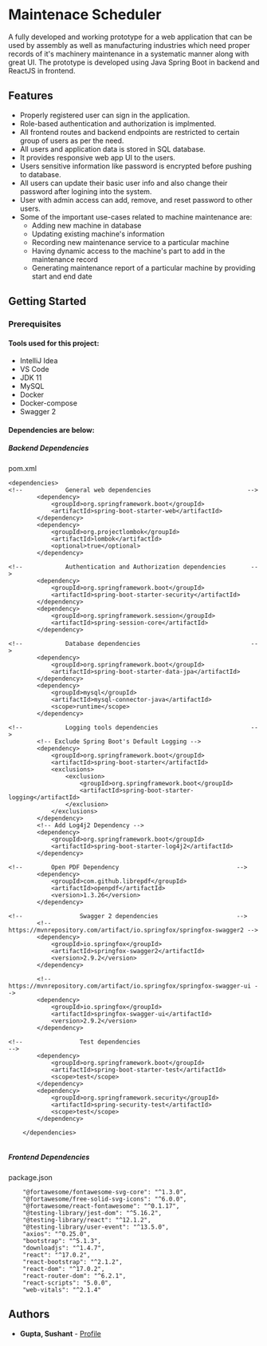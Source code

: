 # Maintenace Scheduler
A fully developed and working prototype for a web application that can be used by assembly as well as manufacturing industries which need proper records of it's machinery maintenance in a systematic manner along with great UI. The prototype is developed using Java Spring Boot in backend and ReactJS in frontend.

## Features

- Properly registered user can sign in the application.
- Role-based authentication and authorization is implmented.
- All frontend routes and backend endpoints are restricted to certain group of users as per the need.
- All users and application data is stored in SQL database.
- It provides responsive web app UI to the users.
- Users sensitive information like password is encrypted before pushing to database.
- All users can update their basic user info and also change their password after logining into the system.
- User with admin access can add, remove, and reset password to other users.
- Some of the important use-cases related to machine maintenance are:
  -  Adding new machine in database
  -  Updating existing machine's information
  -  Recording new maintenance service to a particular machine
  -  Having dynamic access to the machine's part to add in the maintenance record
  -  Generating maintenance report of a particular machine by providing start and end date


## Getting Started

### Prerequisites

#### Tools used for this project:

- IntelliJ Idea
- VS Code
- JDK 11
- MySQL
- Docker
- Docker-compose
- Swagger 2

#### Dependencies are below:

##### Backend Dependencies
pom.xml
```
<dependencies>
<!--			General web dependencies                           -->
		<dependency>
			<groupId>org.springframework.boot</groupId>
			<artifactId>spring-boot-starter-web</artifactId>
		</dependency>
		<dependency>
			<groupId>org.projectlombok</groupId>
			<artifactId>lombok</artifactId>
			<optional>true</optional>
		</dependency>

<!--			Authentication and Authorization dependencies		-->
		<dependency>
			<groupId>org.springframework.boot</groupId>
			<artifactId>spring-boot-starter-security</artifactId>
		</dependency>
		<dependency>
			<groupId>org.springframework.session</groupId>
			<artifactId>spring-session-core</artifactId>
		</dependency>

<!--			Database dependencies								-->
		<dependency>
			<groupId>org.springframework.boot</groupId>
			<artifactId>spring-boot-starter-data-jpa</artifactId>
		</dependency>
		<dependency>
			<groupId>mysql</groupId>
			<artifactId>mysql-connector-java</artifactId>
			<scope>runtime</scope>
		</dependency>

<!--			Logging tools dependencies							-->
		<!-- Exclude Spring Boot's Default Logging -->
		<dependency>
			<groupId>org.springframework.boot</groupId>
			<artifactId>spring-boot-starter</artifactId>
			<exclusions>
				<exclusion>
					<groupId>org.springframework.boot</groupId>
					<artifactId>spring-boot-starter-logging</artifactId>
				</exclusion>
			</exclusions>
		</dependency>
		<!-- Add Log4j2 Dependency -->
		<dependency>
			<groupId>org.springframework.boot</groupId>
			<artifactId>spring-boot-starter-log4j2</artifactId>
		</dependency>

<!--		Open PDF Dependency									-->
		<dependency>
			<groupId>com.github.librepdf</groupId>
			<artifactId>openpdf</artifactId>
			<version>1.3.26</version>
		</dependency>

<!--				Swagger 2 dependencies						-->
		<!-- https://mvnrepository.com/artifact/io.springfox/springfox-swagger2 -->
		<dependency>
			<groupId>io.springfox</groupId>
			<artifactId>springfox-swagger2</artifactId>
			<version>2.9.2</version>
		</dependency>

		<!-- https://mvnrepository.com/artifact/io.springfox/springfox-swagger-ui -->
		<dependency>
			<groupId>io.springfox</groupId>
			<artifactId>springfox-swagger-ui</artifactId>
			<version>2.9.2</version>
		</dependency>

<!--				Test dependencies									-->
		<dependency>
			<groupId>org.springframework.boot</groupId>
			<artifactId>spring-boot-starter-test</artifactId>
			<scope>test</scope>
		</dependency>
		<dependency>
			<groupId>org.springframework.security</groupId>
			<artifactId>spring-security-test</artifactId>
			<scope>test</scope>
		</dependency>

	</dependencies>
  
```

##### Frontend Dependencies
package.json
```
    "@fortawesome/fontawesome-svg-core": "^1.3.0",
    "@fortawesome/free-solid-svg-icons": "^6.0.0",
    "@fortawesome/react-fontawesome": "^0.1.17",
    "@testing-library/jest-dom": "^5.16.2",
    "@testing-library/react": "^12.1.2",
    "@testing-library/user-event": "^13.5.0",
    "axios": "^0.25.0",
    "bootstrap": "^5.1.3",
    "downloadjs": "^1.4.7",
    "react": "^17.0.2",
    "react-bootstrap": "^2.1.2",
    "react-dom": "^17.0.2",
    "react-router-dom": "^6.2.1",
    "react-scripts": "5.0.0",
    "web-vitals": "^2.1.4"

```

## Authors

* **Gupta, Sushant** - [Profile](https://github.com/sushantcode)

